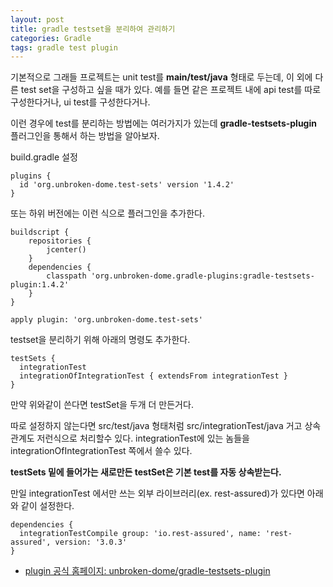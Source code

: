 ```yaml
---
layout: post
title: gradle testset을 분리하여 관리하기
categories: Gradle
tags: gradle test plugin
---
```


기본적으로 그래들 프로젝트는 unit test를 **main/test/java** 형태로 두는데, 이 외에 다른 test set을 구성하고 싶을 때가 있다. 예를 들면 같은 프로젝트 내에 api test를 따로 구성한다거나, ui test를 구성한다거나.

이런 경우에 test를 분리하는 방법에는 여러가지가 있는데 **gradle-testsets-plugin** 플러그인을 통해서 하는 방법을 알아보자.

build.gradle 설정

    plugins {
      id 'org.unbroken-dome.test-sets' version '1.4.2'
    }

또는 하위 버전에는 이런 식으로 플러그인을 추가한다.

    buildscript {
        repositories {
            jcenter()
        }
        dependencies {
            classpath 'org.unbroken-dome.gradle-plugins:gradle-testsets-plugin:1.4.2'
        }
    }

    apply plugin: 'org.unbroken-dome.test-sets'


testset을 분리하기 위해 아래의 명령도 추가한다.

    testSets {
      integrationTest
      integrationOfIntegrationTest { extendsFrom integrationTest }
    }

만약 위와같이 쓴다면 testSet을 두개 더 만든거다.

따로 설정하지 않는다면 src/test/java 형태처럼 src/integrationTest/java
거고 상속관계도 저런식으로 처리할수 있다. integrationTest에 있는 놈들을 integrationOfIntegrationTest 쪽에서 쓸수 있다.

**testSets 밑에 들어가는 새로만든 testSet은 기본 test를 자동 상속받는다.**

만일 integrationTest 에서만 쓰는 외부 라이브러리(ex. rest-assured)가 있다면 아래와 같이 설정한다.

    dependencies {
      integrationTestCompile group: 'io.rest-assured', name: 'rest-assured', version: '3.0.3'
    }

- [plugin 공식 홈페이지: unbroken-dome/gradle-testsets-plugin](https://github.com/unbroken-dome/gradle-testsets-plugin)
